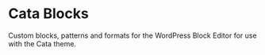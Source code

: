 # Cata Blocks
Custom blocks, patterns and formats for the WordPress Block Editor for use with the Cata theme.
